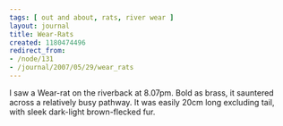 ```yaml
---
tags: [ out and about, rats, river wear ]
layout: journal
title: Wear-Rats
created: 1180474496
redirect_from:
- /node/131
- /journal/2007/05/29/wear_rats
---
```

I saw a Wear-rat on the riverback at 8.07pm. Bold as brass, it sauntered across
a relatively busy pathway. It was easily 20cm long excluding tail, with sleek
dark-light brown-flecked fur.
